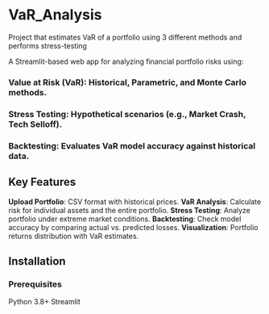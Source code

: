 # VaR_Analysis
Project that estimates VaR of a portfolio using 3 different methods and performs stress-testing

A Streamlit-based web app for analyzing financial portfolio risks using:

### Value at Risk (VaR): Historical, Parametric, and Monte Carlo methods.
### Stress Testing: Hypothetical scenarios (e.g., Market Crash, Tech Selloff).
### Backtesting: Evaluates VaR model accuracy against historical data.

## Key Features

**Upload Portfolio**: CSV format with historical prices.
**VaR Analysis**: Calculate risk for individual assets and the entire portfolio.
**Stress Testing**: Analyze portfolio under extreme market conditions.
**Backtesting**: Check model accuracy by comparing actual vs. predicted losses.
**Visualization**: Portfolio returns distribution with VaR estimates.

## Installation

### Prerequisites

Python 3.8+
Streamlit
